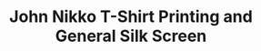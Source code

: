 ---
title: "John Nikko T-Shirt Printing and General Silk Screen"
url: /imus/john-nikko-t-shirt-printing-and-general-silk-screen/
shop: Kopieren
---
